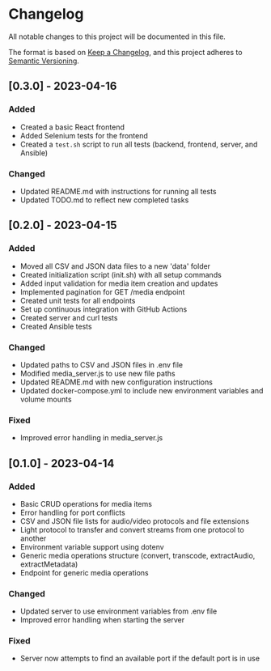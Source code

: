 # Changelog

All notable changes to this project will be documented in this file.

The format is based on [Keep a Changelog](https://keepachangelog.com/en/1.0.0/),
and this project adheres to [Semantic Versioning](https://semver.org/spec/v2.0.0.html).

## [0.3.0] - 2023-04-16

### Added
- Created a basic React frontend
- Added Selenium tests for the frontend
- Created a `test.sh` script to run all tests (backend, frontend, server, and Ansible)

### Changed
- Updated README.md with instructions for running all tests
- Updated TODO.md to reflect new completed tasks

## [0.2.0] - 2023-04-15

### Added
- Moved all CSV and JSON data files to a new 'data' folder
- Created initialization script (init.sh) with all setup commands
- Added input validation for media item creation and updates
- Implemented pagination for GET /media endpoint
- Created unit tests for all endpoints
- Set up continuous integration with GitHub Actions
- Created server and curl tests
- Created Ansible tests

### Changed
- Updated paths to CSV and JSON files in .env file
- Modified media_server.js to use new file paths
- Updated README.md with new configuration instructions
- Updated docker-compose.yml to include new environment variables and volume mounts

### Fixed
- Improved error handling in media_server.js

## [0.1.0] - 2023-04-14

### Added
- Basic CRUD operations for media items
- Error handling for port conflicts
- CSV and JSON file lists for audio/video protocols and file extensions
- Light protocol to transfer and convert streams from one protocol to another
- Environment variable support using dotenv
- Generic media operations structure (convert, transcode, extractAudio, extractMetadata)
- Endpoint for generic media operations

### Changed
- Updated server to use environment variables from .env file
- Improved error handling when starting the server

### Fixed
- Server now attempts to find an available port if the default port is in use
